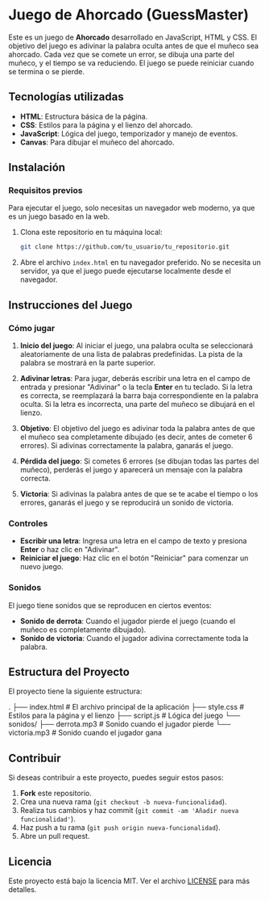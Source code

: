 # Juego de Ahorcado (GuessMaster)

Este es un juego de **Ahorcado** desarrollado en JavaScript, HTML y CSS. El objetivo del juego es adivinar la palabra oculta antes de que el muñeco sea ahorcado. Cada vez que se comete un error, se dibuja una parte del muñeco, y el tiempo se va reduciendo. El juego se puede reiniciar cuando se termina o se pierde.

## Tecnologías utilizadas

- **HTML**: Estructura básica de la página.
- **CSS**: Estilos para la página y el lienzo del ahorcado.
- **JavaScript**: Lógica del juego, temporizador y manejo de eventos.
- **Canvas**: Para dibujar el muñeco del ahorcado.

## Instalación

### Requisitos previos
Para ejecutar el juego, solo necesitas un navegador web moderno, ya que es un juego basado en la web.

1. Clona este repositorio en tu máquina local:

    ```bash
    git clone https://github.com/tu_usuario/tu_repositorio.git
    ```

2. Abre el archivo `index.html` en tu navegador preferido. No se necesita un servidor, ya que el juego puede ejecutarse localmente desde el navegador.

## Instrucciones del Juego

### Cómo jugar

1. **Inicio del juego**: Al iniciar el juego, una palabra oculta se seleccionará aleatoriamente de una lista de palabras predefinidas. La pista de la palabra se mostrará en la parte superior.
   
2. **Adivinar letras**: Para jugar, deberás escribir una letra en el campo de entrada y presionar "Adivinar" o la tecla **Enter** en tu teclado. Si la letra es correcta, se reemplazará la barra baja correspondiente en la palabra oculta. Si la letra es incorrecta, una parte del muñeco se dibujará en el lienzo.

3. **Objetivo**: El objetivo del juego es adivinar toda la palabra antes de que el muñeco sea completamente dibujado (es decir, antes de cometer 6 errores). Si adivinas correctamente la palabra, ganarás el juego.

4. **Pérdida del juego**: Si cometes 6 errores (se dibujan todas las partes del muñeco), perderás el juego y aparecerá un mensaje con la palabra correcta.

5. **Victoria**: Si adivinas la palabra antes de que se te acabe el tiempo o los errores, ganarás el juego y se reproducirá un sonido de victoria.

### Controles

- **Escribir una letra**: Ingresa una letra en el campo de texto y presiona **Enter** o haz clic en "Adivinar".
- **Reiniciar el juego**: Haz clic en el botón "Reiniciar" para comenzar un nuevo juego.

### Sonidos

El juego tiene sonidos que se reproducen en ciertos eventos:
- **Sonido de derrota**: Cuando el jugador pierde el juego (cuando el muñeco es completamente dibujado).
- **Sonido de victoria**: Cuando el jugador adivina correctamente toda la palabra.

## Estructura del Proyecto

El proyecto tiene la siguiente estructura:

. ├── index.html # El archivo principal de la aplicación ├── style.css # Estilos para la página y el lienzo ├── script.js # Lógica del juego └── sonidos/ ├── derrota.mp3 # Sonido cuando el jugador pierde └── victoria.mp3 # Sonido cuando el jugador gana



## Contribuir

Si deseas contribuir a este proyecto, puedes seguir estos pasos:

1. **Fork** este repositorio.
2. Crea una nueva rama (`git checkout -b nueva-funcionalidad`).
3. Realiza tus cambios y haz commit (`git commit -am 'Añadir nueva funcionalidad'`).
4. Haz push a tu rama (`git push origin nueva-funcionalidad`).
5. Abre un pull request.

## Licencia

Este proyecto está bajo la licencia MIT. Ver el archivo [LICENSE](LICENSE) para más detalles.

